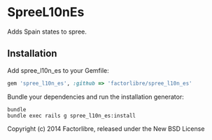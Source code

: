 SpreeL10nEs
===========

Adds Spain states to spree.

Installation
------------

Add spree_l10n_es to your Gemfile:

```ruby
gem 'spree_l10n_es', :github => 'factorlibre/spree_l10n_es'
```

Bundle your dependencies and run the installation generator:

```shell
bundle
bundle exec rails g spree_l10n_es:install
```

Copyright (c) 2014 Factorlibre, released under the New BSD License
